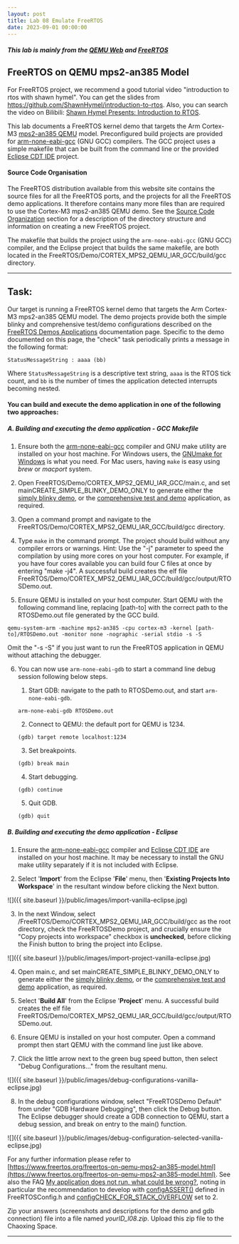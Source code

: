 ```yaml
---
layout: post
title: Lab 08 Emulate FreeRTOS
date: 2023-09-01 00:00:00
---
```

<!-- more -->
##### This lab is mainly from the [QEMU Web](https://www.qemu.org/) and [FreeRTOS](https://www.freertos.org/freertos-on-qemu-mps2-an385-model.html)

## FreeRTOS on QEMU mps2-an385 Model

For FreeRTOS project, we recommend a good tutorial video "introduction to rtos with shawn hymel". You can get the slides from https://github.com/ShawnHymel/introduction-to-rtos. Also, you can search the video on Bilibili: [Shawn Hymel Presents: Introduction to RTOS](https://www.bilibili.com/video/BV1QX4y157Tb/?share_source=copy_web&vd_source=1063c13ea612bd7b961046f88255ebd3).

This lab documents a FreeRTOS kernel demo that targets the Arm Cortex-M3 [mps2-an385 QEMU](https://qemu.readthedocs.io/en/v7.0.0/system/arm/mps2.html) model. Preconfigured build projects are provided for [arm-none-eabi-gcc](https://developer.arm.com/tools-and-software/open-source-software/developer-tools/gnu-toolchain/gnu-rm/downloads) (GNU GCC) compilers. The GCC project uses a simple makefile that can be built from the command line or the provided [Eclipse CDT IDE](https://www.eclipse.org/cdt/downloads.php) project.

#### Source Code Organisation

The FreeRTOS distribution available from this website site contains the source files for all the FreeRTOS ports, and the projects for all the FreeRTOS demo applications. It therefore contains many more files than are required to use the Cortex-M3 mps2-an385 QEMU demo. See the [Source Code Organization](https://www.freertos.org/a00017.html) section for a description of the directory structure and information on creating a new FreeRTOS project.

The makefile that builds the project using the `arm-none-eabi-gcc` (GNU GCC) compiler, and the Eclipse project that builds the same makefile, are both located in the FreeRTOS/Demo/CORTEX\_MPS2\_QEMU\_IAR\_GCC/build/gcc directory.

* * *
Task: 
-----------
Our target is running a FreeRTOS kernel demo that targets the Arm Cortex-M3 mps2-an385 QEMU model. The demo projects provide both the simple blinky and comprehensive test/demo configurations described on the [FreeRTOS Demos Applications](https://www.freertos.org/a00102.html) documentation page. Specific to the demo documented on this page, the "check" task periodically prints a message in the following format:

    StatusMessageString : aaaa (bb)

Where `StatusMessageString` is a descriptive text string, `aaaa` is the RTOS tick count, and `bb` is the number of times the application detected interrupts becoming nested.  


#### You can build and execute the demo application in one of the following two approaches:

##### A. Building and executing the demo application - GCC Makefile

1.  Ensure both the [arm-none-eabi-gcc](https://developer.arm.com/tools-and-software/open-source-software/developer-tools/gnu-toolchain/gnu-rm/downloads) compiler and GNU make utility are installed on your host machine. For Windows users, the [GNUmake for Windows](https://gnuwin32.sourceforge.net/downlinks/make.php) is what you need. For Mac users, having `make` is easy using *brew* or *macport* system.
    
2.  Open FreeRTOS/Demo/CORTEX\_MPS2\_QEMU\_IAR\_GCC/main.c, and set mainCREATE\_SIMPLE\_BLINKY\_DEMO\_ONLY to generate either the [simply blinky demo](https://www.freertos.org/a00102.html#simple_blinky_demo), or the [comprehensive test and demo](https://www.freertos.org/a00102.html#comprehensive_demo) application, as required.
    
3.  Open a command prompt and navigate to the FreeRTOS/Demo/CORTEX\_MPS2\_QEMU\_IAR\_GCC/build/gcc directory.
    
4.  Type `make` in the command prompt. The project should build without any compiler errors or warnings. Hint: Use the "-j" parameter to speed the compilation by using more cores on your host computer. For example, if you have four cores available you can build four C files at once by entering "make -j4". A successful build creates the elf file FreeRTOS/Demo/CORTEX\_MPS2\_QEMU\_IAR\_GCC/build/gcc/output/RTOSDemo.out.
    
5.  Ensure QEMU is installed on your host computer. Start QEMU with the following command line, replacing [path-to] with the correct path to the RTOSDemo.out file generated by the GCC build.
    
```shell      
qemu-system-arm -machine mps2-an385 -cpu cortex-m3 -kernel [path-to]/RTOSDemo.out -monitor none -nographic -serial stdio -s -S
```      

Omit the "-s -S" if you just want to run the FreeRTOS application in QEMU without attaching the debugger.

6.  You can now use `arm-none-eabi-gdb` to start a command line debug session following below steps.
    
    1.  Start GDB: navigate to the path to RTOSDemo.out, and start `arm-none-eabi-gdb`.
    
    ```shell    
    arm-none-eabi-gdb RTOSDemo.out
    ```    
    2.  Connect to QEMU: the default port for QEMU is 1234.
        
    ```
    (gdb) target remote localhost:1234
    ```
        
    3.  Set breakpoints.
        
    ```
    (gdb) break main
    ```
    
    4.  Start debugging.
   
    ```
    (gdb) continue
    ```    
        
        
    5.  Quit GDB.
        
    ```
    (gdb) quit
    ```    
        

##### B. Building and executing the demo application - Eclipse

1.  Ensure the [arm-none-eabi-gcc](https://developer.arm.com/tools-and-software/open-source-software/developer-tools/gnu-toolchain/gnu-rm/downloads) compiler and [Eclipse CDT IDE](https://www.eclipse.org/cdt/downloads.php) are installed on your host machine. It may be necessary to install the GNU make utility separately if it is not included with Eclipse.
    
2.  Select '**Import**' from the Eclipse '**File**' menu, then '**Existing Projects Into Workspace**' in the resultant window before clicking the Next button.
    
![]({{ site.baseurl }}/public/images/import-vanilla-eclipse.jpg)

3.  In the next Window, select /FreeRTOS/Demo/CORTEX\_MPS2\_QEMU\_IAR\_GCC/build/gcc as the root directory, check the FreeRTOSDemo project, and crucially ensure the "Copy projects into workspace" checkbox is **unchecked**, before clicking the Finish button to bring the project into Eclipse.
    
![]({{ site.baseurl }}/public/images/import-project-vanilla-eclipse.jpg)

4.  Open main.c, and set mainCREATE\_SIMPLE\_BLINKY\_DEMO\_ONLY to generate either the [simply blinky demo](https://www.freertos.org/a00102.html#simple_blinky_demo), or the [comprehensive test and demo](https://www.freertos.org/a00102.html#comprehensive_demo) application, as required.
    
5.  Select '**Build All**' from the Eclipse '**Project**' menu. A successful build creates the elf file FreeRTOS/Demo/CORTEX\_MPS2\_QEMU\_IAR\_GCC/build/gcc/output/RTOSDemo.out.
    
6.  Ensure QEMU is installed on your host computer. Open a command prompt then start QEMU with the command line just like above.
   
7.  Click the little arrow next to the green bug speed button, then select "Debug Configurations..." from the resultant menu.
    
![]({{ site.baseurl }}/public/images/debug-configurations-vanilla-eclipse.jpg)
    
    
8.  In the debug configurations window, select "FreeRTOSDemo Default" from under "GDB Hardware Debugging", then click the Debug button. The Eclipse debugger should create a GDB connection to QEMU, start a debug session, and break on entry to the main() function.
    
![]({{ site.baseurl }}/public/images/debug-configuration-selected-vanilla-eclipse.jpg)
    
For any further information please refer to [https://www.freertos.org/freertos-on-qemu-mps2-an385-model.html](https://www.freertos.org/freertos-on-qemu-mps2-an385-model.html). See also the FAQ [My application does not run, what could be wrong?](https://www.freertos.org/FAQHelp.html), noting in particular the recommendation to develop with [configASSERT()](https://www.freertos.org/a00110.html#configASSERT) defined in FreeRTOSConfig.h and [configCHECK\_FOR\_STACK\_OVERFLOW](https://www.freertos.org/Stacks-and-stack-overflow-checking.html) set to 2.  

Zip your answers (screenshots and descriptions for the demo and gdb connection) file into a file named _yourID\_l08.zip_. Upload this zip file to the Chaoxing Space.
* * *